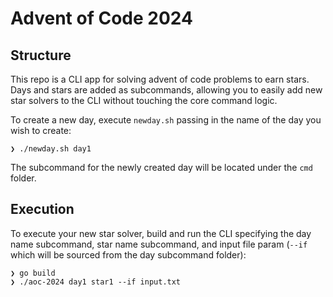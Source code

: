 # Advent of Code 2024

## Structure
This repo is a CLI app for solving advent of code problems to earn stars.  Days and stars are added as subcommands, allowing you to easily add new star solvers to the CLI without touching the core command logic.

To create a new day, execute `newday.sh` passing in the name of the day you wish to create:

```
❯ ./newday.sh day1
```

The subcommand for the newly created day will be located under the `cmd` folder.

## Execution
To execute your new star solver, build and run the CLI specifying the day name subcommand, star name subcommand, and input file param (`--if` which will be sourced from the day subcommand folder):

```
❯ go build
❯ ./aoc-2024 day1 star1 --if input.txt
```